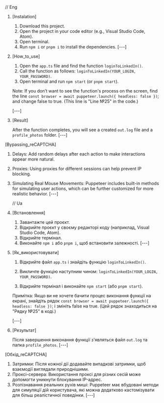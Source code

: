 // Eng

1.  [Instalation]

    1. Download this project.
    2. Open the project in your code editor (e.g., Visual Studio Code, Atom).
    3. Open terminal.
    4. Run `npm i` or `pnpm i` to install the dependencies.
       [---]

2.  [How_to_use]

    1. Open the `app.ts` file and find the function `loginToLinkedIn()`.
    2. Call the function as follows: `loginToLinkedIn(YOUR_LOGIN, YOUR_PASSWORD)`.
    3. Open terminal and run `npm start` (or `pnpm start`).

    Note: If you don’t want to see the function's process on the screen,
    find the line `const browser = await puppeteer.launch({ headless: false })`;
    and change false to true. (This line is "Line №25" in the code.)

    [---]

3.  [Result]

    After the function completes, you will see a created
    `out.log` file and a `profile_photos` folder.
    [---]

[Bypassing_reCAPTCHA]

1. Delays: Add random delays after each action to make interactions appear more natural.
2. Proxies: Using proxies for different sessions can help prevent IP blocking.
3. Simulating Real Mouse Movements: Puppeteer includes built-in methods for simulating user actions,
   which can be further customized for more realistic behavior.
   [---]

   // Ua

4. [Встановлення]

   1. Завантажте цей проєкт.
   2. Відкрийте проєкт у своєму редакторі коду (наприклад, Visual Studio Code, Atom).
   3. Відкрийте термінал.
   4. Виконайте `npm i` або `pnpm i`, щоб встановити залежності.
      [---]

5. [Як_використовувати]

   1. Відкрийте файл `app.ts` і знайдіть функцію `loginToLinkedIn()`.

   2. Викличте функцію наступним чином: `loginToLinkedIn(YOUR_LOGIN, YOUR_PASSWORD)`.

   3. Відкрийте термінал і виконайте `npm start` (або `pnpm start`).

   Примітка: Якщо ви не хочете бачити процес виконання функції на екрані,
   знайдіть рядок `const browser = await puppeteer.launch({ headless: false })`;
   і змініть false на true. (Цей рядок знаходиться на "Рядку №25" в коді.)

   [---]

6. [Результат]

   Після завершення виконання функції з'являться файл
   `out.log` та папка `profile_photos`.
   [---]

[Обхід_reCAPTCHA]

1. Затримки: Після кожної дії додавайте випадкові затримки, щоб взаємодії виглядали природнішими.
2. Проксі-сервера: Використання проксі для різних сесій може допомогти уникнути блокування IP-адрес.
3. Розпізнавання реальних рухів миші: Puppeteer має вбудовані методи для симуляції дій користувача,
   які можна додатково кастомізувати для більш реалістичної поведінки.
   [---]
